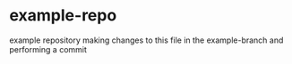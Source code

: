 # example-repo
example repository 
making changes to this file in the example-branch and performing a commit
